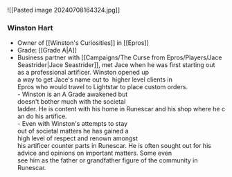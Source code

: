 
![[Pasted image 20240708164324.jpg]]
###  Winston Hart
- Owner of [[Winston's Curiosities]] in [[Epros]]
- Grade: [[Grade A|A]]
- Business partner with [[Campaigns/The Curse from Epros/Players/Jace Seastrider|Jace Seastrider]], met Jace when he was first starting out as a professional artificer. Winston opened up a way to get Jace's name out to  higher level clients in Epros who would travel to Lightstar to place custom orders.  
- Winston is an A Grade awakened but doesn't bother much with the societal ladder. He is content with his home in Runescar and his shop where he can do his artifice.  
- Even with Winston's attempts to stay out of societal matters he has gained a high level of respect and renown amongst his artificer counter parts in Runescar. He is often sought out for his advice and opinions on important matters. Some even  see him as the father or grandfather figure of the community in Runescar.



